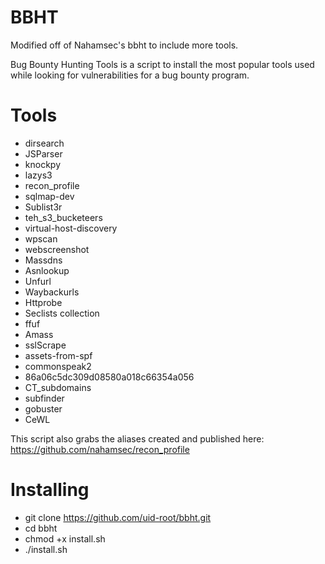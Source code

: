 # BBHT

Modified off of Nahamsec's bbht to include more tools.

Bug Bounty Hunting Tools is a script to install the most popular tools used while looking for vulnerabilities for a bug bounty program.
 
# Tools

- dirsearch
- JSParser
- knockpy
- lazys3
- recon_profile
- sqlmap-dev
- Sublist3r
- teh_s3_bucketeers
- virtual-host-discovery
- wpscan
- webscreenshot
- Massdns
- Asnlookup
- Unfurl
- Waybackurls
- Httprobe
- Seclists collection
- ffuf
- Amass
- sslScrape
- assets-from-spf
- commonspeak2
- 86a06c5dc309d08580a018c66354a056
- CT_subdomains
- subfinder
- gobuster
- CeWL

This script also grabs the aliases created and published here:
https://github.com/nahamsec/recon_profile


# Installing
- git clone https://github.com/uid-root/bbht.git
- cd bbht
- chmod +x install.sh
- ./install.sh
